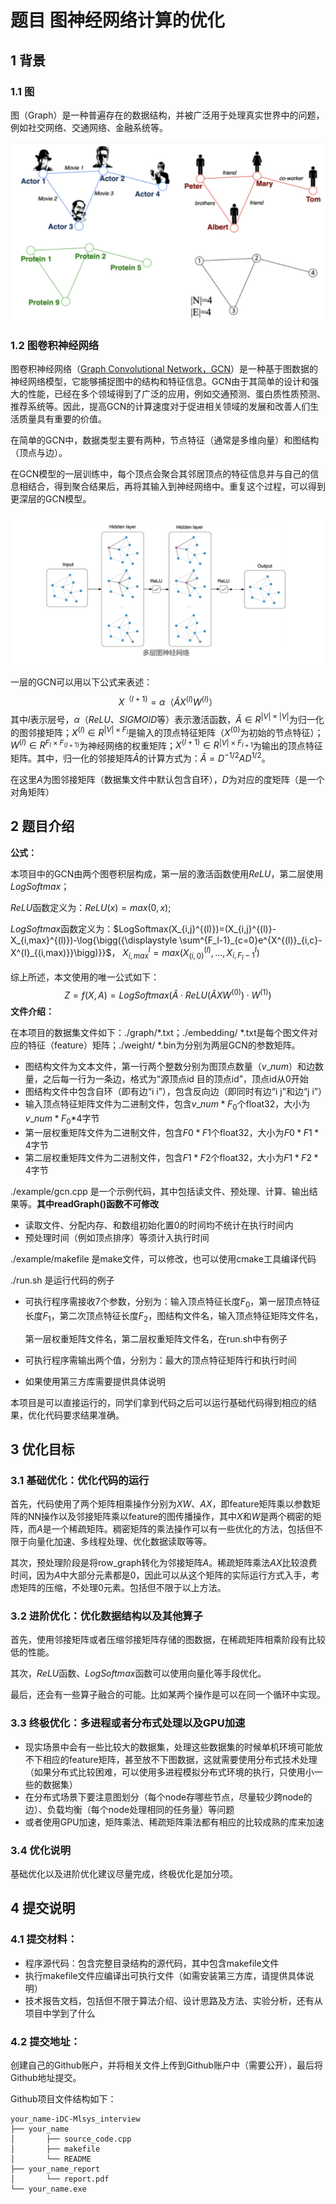 # 题目  图神经网络计算的优化

## 1 背景

### 1.1  图

图（Graph）是一种普遍存在的数据结构，并被广泛用于处理真实世界中的问题，例如社交网络、交通网络、金融系统等。

<img src="./image/image-20230906163404480.png" alt="image-20230906163404480" style="zoom:50%;" />

### 1.2  图卷积神经网络

图卷积神经网络（[Graph Convolutional Network，GCN](http://arxiv.org/abs/1609.02907)）是一种基于图数据的神经网络模型，它能够捕捉图中的结构和特征信息。GCN由于其简单的设计和强大的性能，已经在多个领域得到了广泛的应用，例如交通预测、蛋白质性质预测、推荐系统等。因此，提高GCN的计算速度对于促进相关领域的发展和改善人们生活质量具有重要的价值。

在简单的GCN中，数据类型主要有两种，节点特征（通常是多维向量）和图结构（顶点与边）。

在GCN模型的一层训练中，每个顶点会聚合其邻居顶点的特征信息并与自己的信息相结合，得到聚合结果后，再将其输入到神经网络中。重复这个过程，可以得到更深层的GCN模型。

<img src="./image/image-20230906164803017.png" alt="image-20230906164803017" style="zoom:50%;" />

一层的GCN可以用以下公式来表述：
$$
X^{（l+1)} =\alpha（\hat{A}X^{(l)}W^{(l)}）
$$
其中$l$表示层号，$\alpha$（$ReLU$、$SIGMOID$等）表示激活函数，$\hat{A}\in R^{|V|\times|V|}$为归一化的图邻接矩阵；$X^{(l)}\in R^{|V|\times F_l}$是输入的顶点特征矩阵（$X^{(0)}$为初始的节点特征）；$W^{(l)}\in R^{F_l\times F_{(l+1)}}$为神经网络的权重矩阵；$X^{(l+1)}\in R^{|V|\times F_{l+1}}$为输出的顶点特征矩阵。其中，归一化的邻接矩阵$\hat{A}$的计算方式为：$\hat{A}=D^{-1/2}AD^{1/2}$。

在这里$A$为图邻接矩阵（数据集文件中默认包含自环），$D$为对应的度矩阵（是一个对角矩阵）

## 2  题目介绍

**公式：**

本项目中的GCN由两个图卷积层构成，第一层的激活函数使用$ReLU$，第二层使用$LogSoftmax$；

$ReLU$函数定义为：$ReLU(x)=max(0,x)$;

$LogSoftmax$函数定义为：$LogSoftmax(X_{i,j}^{(l)})=(X_{i,j}^{(l)}-X_{i,max}^{(l)})-\log{\bigg({\displaystyle \sum^{F_l-1}_{c=0}e^{X^{(l)}_{i,c}-X^{l}_{(i,max)}}\bigg)}}$， $X^{l}_{i,max}=max\big(X^{(l)}_{(i,0)},\ldots,X^{l}_{i,F_l-1}\big)$

综上所述，本文使用的唯一公式如下：
$$
Z=f(X,A)=LogSoftmax\bigg(\hat{A} \cdot ReLU\big(\hat{A}XW^{(0)}\big) \cdot W^{(1)}\bigg)
$$
**文件介绍：**

在本项目的数据集文件如下：./graph/*.txt；./embedding/ *.txt是每个图文件对应的特征（feature）矩阵；./weight/ *.bin为分别为两层GCN的参数矩阵。

-   图结构文件为文本文件，第一行两个整数分别为图顶点数量（$v\_num$）和边数量，之后每一行为一条边，格式为“源顶点id 目的顶点id”，顶点id从0开始
-   图结构文件中包含自环（即有边“i i”），包含反向边（即同时有边“i j”和边“j i”）
-   输入顶点特征矩阵文件为二进制文件，包含$v\_num \ast F_0$个float32，大小为$v\_num \ast F_0$*4字节
-   第一层权重矩阵文件为二进制文件，包含$F0\ast F1$个float32，大小为$F0\ast F1 \ast 4$字节
-   第二层权重矩阵文件为二进制文件，包含$F1\ast F2$个float32，大小为$F1\ast F2\ast 4$字节

./example/gcn.cpp 是一个示例代码，其中包括读文件、预处理、计算、输出结果等。**其中readGraph()函数不可修改**

-   读取文件、分配内存、和数组初始化置0的时间均不统计在执行时间内
-   预处理时间（例如顶点排序）等须计入执行时间

./example/makefile 是make文件，可以修改，也可以使用cmake工具编译代码

./run.sh 是运行代码的例子

-   可执行程序需接收7个参数，分别为：输入顶点特征长度$F_0$，第一层顶点特征长度$F_1$，第二次顶点特征长度$F_2$，图结构文件名，输入顶点特征矩阵文件名，   

    第一层权重矩阵文件名，第二层权重矩阵文件名，在run.sh中有例子

-   可执行程序需输出两个值，分别为：最大的顶点特征矩阵行和执行时间

-   如果使用第三方库需要提供具体说明

本项目是可以直接运行的，同学们拿到代码之后可以运行基础代码得到相应的结果，优化代码要求结果准确。

## 3 优化目标

### 3.1 基础优化：优化代码的运行

首先，代码使用了两个矩阵相乘操作分别为$XW$、$AX$，即feature矩阵乘以参数矩阵的NN操作以及邻接矩阵乘以feature的图传播操作，其中$X$和$W$是两个稠密的矩阵，而$A$是一个稀疏矩阵。稠密矩阵的乘法操作可以有一些优化的方法，包括但不限于向量化加速、多线程处理、优化数据读取等等。

其次，预处理阶段是将row_graph转化为邻接矩阵$A$。稀疏矩阵乘法$AX$比较浪费时间，因为$A$中大部分元素都是0，因此可以从这个矩阵的实际运行方式入手，考虑矩阵的压缩，不处理0元素。包括但不限于以上方法。

### 3.2 进阶优化：优化数据结构以及其他算子

首先，使用邻接矩阵或者压缩邻接矩阵存储的图数据，在稀疏矩阵相乘阶段有比较低的性能。

<!--在图神经网络领域，广泛流行的图操作处理方式是一种名为消息传递（message passing）的机制，通过特殊的图存储方式以及相应的处理，达到了较优的性能。这就需要为图数据更改一种新的存储方式，更改的过程中可以考虑多线程处理等相应的优化方式。-->

其次，$ReLU$函数、$LogSoftmax$函数可以使用向量化等手段优化。

最后，还会有一些算子融合的可能。比如某两个操作是可以在同一个循环中实现。

### 3.3 终极优化：多进程或者分布式处理以及GPU加速

-   现实场景中会有一些比较大的数据集，处理这些数据集的时候单机环境可能放不下相应的feature矩阵，甚至放不下图数据，这就需要使用分布式技术处理（如果分布式比较困难，可以使用多进程模拟分布式环境的执行，只使用小一些的数据集）
  -   在分布式场景下要注意图划分（每个node存哪些节点，尽量较少跨node的边）、负载均衡（每个node处理相同的任务量）等问题
-   或者使用GPU加速，矩阵乘法、稀疏矩阵乘法都有相应的比较成熟的库来加速

### 3.4 优化说明

基础优化以及进阶优化建议尽量完成，终极优化是加分项。

## 4 提交说明

### 4.1 提交材料：

-   程序源代码：包含完整目录结构的源代码，其中包含makefile文件
-   执行makefile文件应编译出可执行文件（如需安装第三方库，请提供具体说明）
-   技术报告文档，包括但不限于算法介绍、设计思路及方法、实验分析，还有从项目中学到了什么

### 4.2 提交地址：

创建自己的Github账户，并将相关文件上传到Github账户中（需要公开），最后将Github地址提交。

Github项目文件结构如下：

```
your_name-iDC-Mlsys_interview
├── your_name
│   	├── source_code.cpp
│   	├── makefile
│   	└── README
├── your_name_report
│   	└── report.pdf
└── your_name.exe
```



